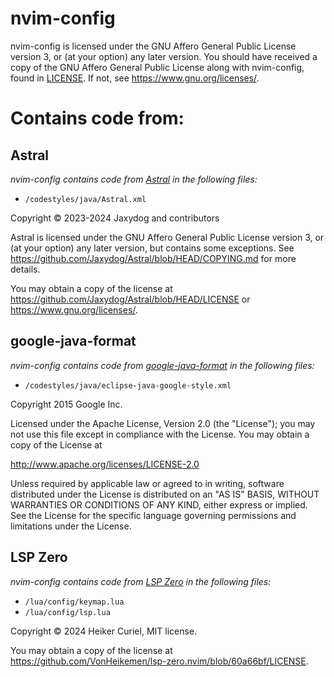 # nvim-config

nvim-config is licensed under the GNU Affero General Public License version 3, or (at your option) any later version.
You should have received a copy of the GNU Affero General Public License along with nvim-config, found in [LICENSE](./LICENSE).
If not, see <https://www.gnu.org/licenses/>.

# Contains code from:

## Astral

*nvim-config contains code from [Astral](https://github.com/Jaxydog/Astral) in the following files:*

- `/codestyles/java/Astral.xml`

Copyright © 2023-2024 Jaxydog and contributors

Astral is licensed under the GNU Affero General Public License version 3, or (at your option) any later version,
but contains some exceptions.
See <https://github.com/Jaxydog/Astral/blob/HEAD/COPYING.md> for more details.

You may obtain a copy of the license at <https://github.com/Jaxydog/Astral/blob/HEAD/LICENSE> or <https://www.gnu.org/licenses/>.

## google-java-format

*nvim-config contains code from [google-java-format](https://github.com/google/google-java-format) in the following files:*

- `/codestyles/java/eclipse-java-google-style.xml`

Copyright 2015 Google Inc.

Licensed under the Apache License, Version 2.0 (the "License");
you may not use this file except in compliance with the License.
You may obtain a copy of the License at

<http://www.apache.org/licenses/LICENSE-2.0>

Unless required by applicable law or agreed to in writing,
software distributed under the License is distributed on an "AS IS" BASIS,
WITHOUT WARRANTIES OR CONDITIONS OF ANY KIND, either express or implied.
See the License for the specific language governing permissions and limitations under the License.

## LSP Zero

*nvim-config contains code from [LSP Zero](https://github.com/VonHeikemen/lsp-zero.nvim) in the following files:*

- `/lua/config/keymap.lua`
- `/lua/config/lsp.lua`

Copyright © 2024 Heiker Curiel, MIT license.

You may obtain a copy of the license at <https://github.com/VonHeikemen/lsp-zero.nvim/blob/60a66bf/LICENSE>.
